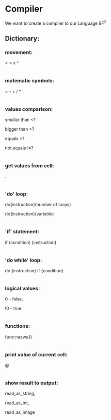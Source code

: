 # Compiler

We want to create a compiler to our Language BF<sup>2</sup>

## Dictionary:
### movement: 
  < > v ^ <br/><br/>

### matematic symbols:
= - + / * 
<br/><br/>

### values comparison:
smallar than   <? 

bigger than   >?

equals    =? 

not equals    !=?
<br/><br/>

### get values from cell:

.
<br/><br/>


### 'do' loop:

do{instruction}(number of loops)


do{instruction}(variable)
<br/><br/>

### 'if' statement:

if (condition) {instruction}
<br/><br/>

### 'do while' loop:

do {instruction} if {condition}
<br/><br/>

### logical values:

 0 - false,
 
!0 - true
<br/><br/>

### functions:

func:nazwa{}
<br/><br/>

### print value of current cell:

@
<br/><br/>

### show result to output:

read_as_string,

read_as_int,
 
read_as_image
<br/><br/>



